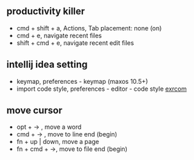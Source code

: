 

## productivity killer

* cmd + shift + a, Actions, Tab placement: none (on)
* cmd + e, navigate recent files
* shift + cmd + e, navigate recent edit files

## intellij idea setting

* keymap, preferences - keymap (maxos 10.5+)
* import code style, preferences - editor - code style [exrcom](https://raw.githubusercontent.com/exrcombj/dream-kit/master/misc/code_template/code-conventions-idea.xml)


## move cursor

* opt + -> , move a word
* cmd + -> , move to line end (begin)
* fn + up | down, move a page
* fn + cmd + ->, move to file end (begin)


